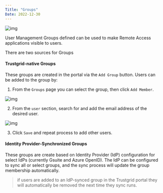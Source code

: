 ```yaml
---
Title: "Groups"
Date: 2022-12-30
---
```


![img](/docs/concepts/user-management/group-ss.png)

User Management Groups defined can be used to make Remote Access applications visible to users. 

There are two sources for Groups

#### Trustgrid-native Groups
These groups are created in the portal via the `Add Group` button.
Users can be added to the group by:

1. From the `Groups` page you can select the group, then click `Add Member`.
   
![img](/docs/concepts/user-management/add-to-group.png)

2. From the `user` section, search for and add the email address of the desired user.

![img](/docs/concepts/user-management/user-email.png)

3. Click `Save` and repeat process to add other users.

#### Identity Provider-Synchronized Groups
These groups are create based on Identity Provider (IdP) configuration for select IdPs (currently Gsuite and Azure OpenID). The IdP can be configured to sync all or select groups, and the sync process will update the group membership automatically.  

> if users are added to an IdP-synced group in the Trustgrid portal they will automatically be removed the next time they sync runs.

 


